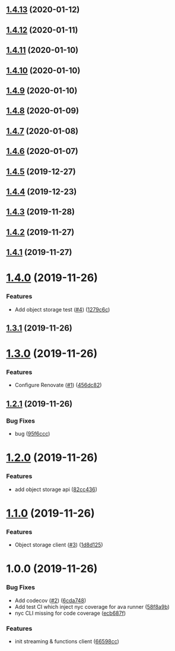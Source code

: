 ## [1.4.13](https://github.com/retracedgmbh/node-oci-client/compare/v1.4.12...v1.4.13) (2020-01-12)

## [1.4.12](https://github.com/retracedgmbh/node-oci-client/compare/v1.4.11...v1.4.12) (2020-01-11)

## [1.4.11](https://github.com/retracedgmbh/node-oci-client/compare/v1.4.10...v1.4.11) (2020-01-10)

## [1.4.10](https://github.com/retracedgmbh/node-oci-client/compare/v1.4.9...v1.4.10) (2020-01-10)

## [1.4.9](https://github.com/retracedgmbh/node-oci-client/compare/v1.4.8...v1.4.9) (2020-01-10)

## [1.4.8](https://github.com/retracedgmbh/node-oci-client/compare/v1.4.7...v1.4.8) (2020-01-09)

## [1.4.7](https://github.com/retracedgmbh/node-oci-client/compare/v1.4.6...v1.4.7) (2020-01-08)

## [1.4.6](https://github.com/retracedgmbh/node-oci-client/compare/v1.4.5...v1.4.6) (2020-01-07)

## [1.4.5](https://github.com/retracedgmbh/node-oci-client/compare/v1.4.4...v1.4.5) (2019-12-27)

## [1.4.4](https://github.com/retracedgmbh/node-oci-client/compare/v1.4.3...v1.4.4) (2019-12-23)

## [1.4.3](https://github.com/retracedgmbh/node-oci-client/compare/v1.4.2...v1.4.3) (2019-11-28)

## [1.4.2](https://github.com/retracedgmbh/node-oci-client/compare/v1.4.1...v1.4.2) (2019-11-27)

## [1.4.1](https://github.com/retracedgmbh/node-oci-client/compare/v1.4.0...v1.4.1) (2019-11-27)

# [1.4.0](https://github.com/retracedgmbh/node-oci-client/compare/v1.3.1...v1.4.0) (2019-11-26)


### Features

* Add object storage test ([#4](https://github.com/retracedgmbh/node-oci-client/issues/4)) ([1279c6c](https://github.com/retracedgmbh/node-oci-client/commit/1279c6cc17a309d930f5e3a7bbeed54571503fc9))

## [1.3.1](https://github.com/retracedgmbh/node-oci-client/compare/v1.3.0...v1.3.1) (2019-11-26)

# [1.3.0](https://github.com/retracedgmbh/node-oci-client/compare/v1.2.1...v1.3.0) (2019-11-26)


### Features

* Configure Renovate ([#1](https://github.com/retracedgmbh/node-oci-client/issues/1)) ([456dc82](https://github.com/retracedgmbh/node-oci-client/commit/456dc82973dfe19c0f7282842c0716fc9ec88b3b))

## [1.2.1](https://github.com/retracedgmbh/node-oci-client/compare/v1.2.0...v1.2.1) (2019-11-26)


### Bug Fixes

* bug ([95f6ccc](https://github.com/retracedgmbh/node-oci-client/commit/95f6ccc5f1a4d89c7a3dcc5d8b112c2c20258dc6))

# [1.2.0](https://github.com/retracedgmbh/node-oci-client/compare/v1.1.0...v1.2.0) (2019-11-26)


### Features

* add object storage api ([82cc436](https://github.com/retracedgmbh/node-oci-client/commit/82cc436ab510e65096a673205d2696092acdb3db))

# [1.1.0](https://github.com/retracedgmbh/node-oci-client/compare/v1.0.0...v1.1.0) (2019-11-26)


### Features

* Object storage client ([#3](https://github.com/retracedgmbh/node-oci-client/issues/3)) ([1d8d125](https://github.com/retracedgmbh/node-oci-client/commit/1d8d1250d749ab30aae864b7faa3f64386a1046c))

# 1.0.0 (2019-11-26)


### Bug Fixes

* Add codecov ([#2](https://github.com/retracedgmbh/node-oci-client/issues/2)) ([6cda748](https://github.com/retracedgmbh/node-oci-client/commit/6cda74878f94a92115a7acc0b0d2d817cda51680))
* Add test CI which inject nyc coverage for ava runner ([58f8a9b](https://github.com/retracedgmbh/node-oci-client/commit/58f8a9bf4f45cd3e7a21c100c462d00efb4a35c7))
* nyc CLI missing for code coverage ([ecb687f](https://github.com/retracedgmbh/node-oci-client/commit/ecb687f247853712416e3edd7cb5ef4ea5a8b30e))


### Features

* init streaming & functions client ([66598cc](https://github.com/retracedgmbh/node-oci-client/commit/66598cc47074d8c1345b9acde71795602cd00e62))
